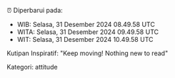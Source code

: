 ⏰ Diperbarui pada:
- WIB: Selasa, 31 Desember 2024 08.49.58 UTC
- WITA: Selasa, 31 Desember 2024 09.49.58 UTC
- WIT: Selasa, 31 Desember 2024 10.49.58 UTC

Kutipan Inspiratif:
"Keep moving! Nothing new to read"


Kategori: attitude

